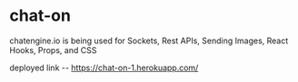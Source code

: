 # chat-on


chatengine.io is being used for  Sockets, Rest APIs, Sending Images, React Hooks, Props, and CSS  

deployed link -- https://chat-on-1.herokuapp.com/
 
